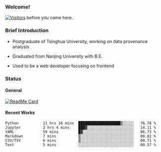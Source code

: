### Welcome!

[![Visitors](https://visitor-badge.laobi.icu/badge?page_id=HermitSun.HermitSun)]() before you came here.

### Brief Introduction

- Postgraduate of Tsinghua University, working on data provenance analysis

- Graduated from Nanjing University with B.E.

- Used to be a web developer focusing on frontend

### Status

#### General

[![ReadMe Card](https://github-readme-stats.hermitsun.vercel.app/api?username=HermitSun&count_private=true&show_icons=true)]()

#### Recent Works

<!--START_SECTION:waka-->

```text
Python           11 hrs 16 mins  ███████████████████▒░░░░░   76.78 %
Jupyter          2 hrs 4 mins    ███▓░░░░░░░░░░░░░░░░░░░░░   14.11 %
YAML             59 mins         █▓░░░░░░░░░░░░░░░░░░░░░░░   06.73 %
Markdown         7 mins          ▒░░░░░░░░░░░░░░░░░░░░░░░░   00.82 %
CSV/TSV          6 mins          ▒░░░░░░░░░░░░░░░░░░░░░░░░   00.71 %
Text             5 mins          ░░░░░░░░░░░░░░░░░░░░░░░░░   00.57 %
```

<!--END_SECTION:waka-->
